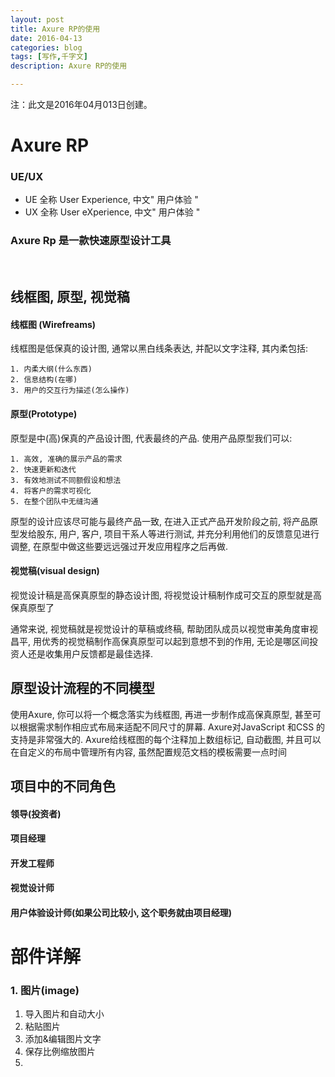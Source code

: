 ```yaml
---
layout: post
title: Axure RP的使用
date: 2016-04-13
categories: blog
tags: [写作,千字文]
description: Axure RP的使用

---
```


注：此文是2016年04月013日创建。

# Axure RP

### UE/UX

* UE 全称 User Experience, 中文" 用户体验 "
* UX 全称 User eXperience, 中文" 用户体验 "

### Axure Rp 是一款快速原型设计工具

<br />
 
## 线框图, 原型, 视觉稿
#### 线框图 (Wirefreams)
 线框图是低保真的设计图, 通常以黑白线条表达, 并配以文字注释, 其内柔包括: 
 
 	1. 内柔大纲(什么东西)
 	2. 信息结构(在哪)
 	3. 用户的交互行为描述(怎么操作)

#### 原型(Prototype)

原型是中(高)保真的产品设计图, 代表最终的产品.
使用产品原型我们可以:

	1. 高效, 准确的展示产品的需求
	2. 快速更新和迭代
	3. 有效地测试不同额假设和想法
	4. 将客户的需求可视化
	5. 在整个团队中无缝沟通
原型的设计应该尽可能与最终产品一致, 在进入正式产品开发阶段之前, 将产品原型发给股东, 用户, 客户, 项目干系人等进行测试, 并充分利用他们的反馈意见进行调整, 在原型中做这些要远远强过开发应用程序之后再做.

#### 视觉稿(visual design)

视觉设计稿是高保真原型的静态设计图, 将视觉设计稿制作成可交互的原型就是高保真原型了

通常来说, 视觉稿就是视觉设计的草稿或终稿, 帮助团队成员以视觉审美角度审视昌平, 用优秀的视觉稿制作高保真原型可以起到意想不到的作用, 无论是哪区间投资人还是收集用户反馈都是最佳选择.

## 原型设计流程的不同模型

使用Axure, 你可以将一个概念落实为线框图, 再进一步制作成高保真原型, 甚至可以根据需求制作相应式布局来适配不同尺寸的屏幕. Axure对JavaScript 和CSS 的支持是非常强大的.
Axure给线框图的每个注释加上数组标记, 自动截图, 并且可以在自定义的布局中管理所有内容, 虽然配置规范文档的模板需要一点时间

## 项目中的不同角色

#### 领导(投资者)
#### 项目经理
#### 开发工程师
#### 视觉设计师
#### 用户体验设计师(如果公司比较小, 这个职务就由项目经理)

# 部件详解


### 1. 图片(image)

1. 导入图片和自动大小
2. 粘贴图片
3. 添加&编辑图片文字
4. 保存比例缩放图片
5. 


















































